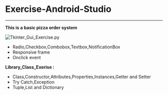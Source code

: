 # Exercise-Android-Studio
-------------------------
**This is a basic pizza order system**
 
![Tkinter_Gui_Exercise.py](./pictures/Tkinter_Gui_Exercise.py.png?raw=true)
* Radio,Checkbox,Combobox,Textbox,NotificationBox
* Responsive frame
* Onclick event

**Library_Class_Exerise :**
* Class,Constructor,Attributes,Properties,Instances,Getter and Setter
* Try Catch,Exception
* Tuple,List and Dictionary

